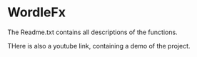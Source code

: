 # WordleFx

The Readme.txt contains all descriptions of the functions. 

THere is also a youtube link, containing a demo of the project. 
